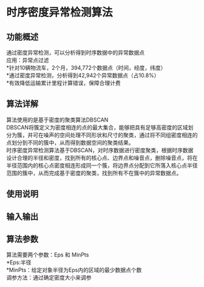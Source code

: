 时序密度异常检测算法
=
功能概述
-
通过密度异常检测，可以分析得到时序数据中的异常数据点<br>
应用：异常点过滤<br>
  *针对10辆物流车，2个月，394,772个数据点（时间，经度，纬度）<br>
  *通过密度异常检测，分析得到42,942个异常数据点（占10.8%）<br>
  *有效降低运输累计里程计算错误，保障合理计费<br>

算法详解
-
算法使用的是基于密度的聚类算法DBSCAN<br>
DBSCAN将簇定义为密度相连的点的最大集合，能够把具有足够高密度的区域划分为簇，并可在噪声的空间处理不同形状和尺寸的聚类，通过将不同组密度相连的点划分到不同的簇中，从而得到数据空间的聚类结果。<br>
时序密度异常检测算法基于DBSCAN，对时序数据进行密度聚类，根据时序数据设计合理的半径和密度，找到所有的核心点、边界点和噪音点，删除噪音点，将在半径范围内的核心点密度相连形成同一个簇，将边界点分配到它所落入核心点半径范围的簇中，从而完成基于密度的聚类，找到所有不在簇中的异常数据点。<br>

使用说明
-

输入输出
--


算法参数
--
算法需要两个参数：Eps 和 MinPts<br>
*Eps:半径<br>
*MinPts：给定对象半径为Eps内的区域的最少数据点个数<br>
调参方法：通过确定密度大小来调参<br>





